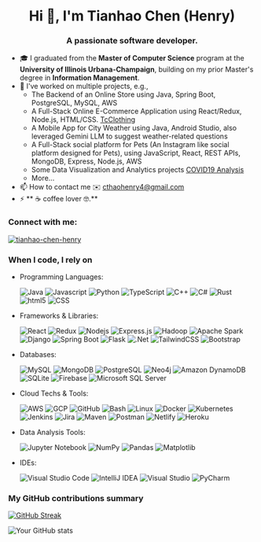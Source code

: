 <h1 align="center">Hi 👋, I'm Tianhao Chen (Henry)</h1>
<h3 align="center">A passionate software developer.</h3>

- 🎓 I graduated from the **Master of Computer Science** program at the **University of Illinois Urbana-Champaign**, building on my prior Master's degree in **Information Management**.
- 🔭 I've worked on multiple projects, e.g.,
  - The Backend of an Online Store using Java, Spring Boot, PostgreSQL, MySQL, AWS
  - A Full-Stack Online E-Commerce Application using React/Redux, Node.js, HTML/CSS. [TcClothing](https://loquacious-sunburst-f65d80.netlify.app/)
  - A Mobile App for City Weather using Java, Android Studio, also leveraged Gemini LLM to suggest weather-related questions
  - A Full-Stack social platform for Pets (An Instagram like social platform designed for Pets), using JavaScript, React, REST APIs, MongoDB, Express, Node.js, AWS
  - Some Data Visualization and Analytics projects [COVID19 Analysis](https://ifonlyc.github.io/projects/is-445-final-project)
  - More...
- 📫 How to contact me ✉️ [cthaohenry4\@gmail.com](mailto:cthaohenry4@gmail.com?subject=Test)
- ⚡ ** ☕️ coffee lover 🤓.**

<h3 align="left">Connect with me:</h3>
<p align="left">
<a href="https://linkedin.com/in/tianhao-chen-henry" target="blank"><img align="center" src="https://img.shields.io/badge/linkedin-%230077B5.svg?style=flat-square&logo=linkedin&logoColor=white" alt="tianhao-chen-henry" /></a>
</p>

<h3>When I code, I rely on</h3>
<ul>
  <li>Programming Languages:</li>
  <p>
    <img alt="Java" src="https://img.shields.io/badge/java-%23ED8B00.svg?style=flat-square&logo=openjdk&logoColor=white" />
    <img alt="Javascript" src="https://img.shields.io/badge/-javascript-f7df1c?style=flat-square&logo=javascript&logoColor=black" />
    <img alt="Python" src="https://img.shields.io/badge/python-3670A0?style=flat-square&logo=python&logoColor=ffdd54" />
    <img alt="TypeScript" src="https://img.shields.io/badge/-TypeScript-007ACC?style=flat-square&logo=typescript&logoColor=white" />
    <img alt="C++" src="https://img.shields.io/badge/C++-00599C?style=flat-square&logo=C%2B%2B&logoColor=white" />
    <img alt="C#" src="https://img.shields.io/badge/c%23-%23239120.svg?style=flat-square&logo=csharp&logoColor=white" />
    <img alt="Rust" src="https://img.shields.io/badge/rust-%23000000.svg?style=flat-square&logo=rust&logoColor=white" />
    <img alt="html5" src="https://img.shields.io/badge/-HTML5-E34F26?style=flat-square&logo=html5&logoColor=white" />
    <img alt="CSS" src="https://img.shields.io/badge/css3-%231572B6.svg?style=flat-square&logo=css3&logoColor=white" />
  </p>
  <li>Frameworks & Libraries:</li>
  <p>
    <img alt="React" src="https://img.shields.io/badge/react-%2320232a.svg?style=flat-square&logo=react&logoColor=%2361DAFB" />
    <img alt="Redux" src="https://img.shields.io/badge/redux-%23593d88.svg?style=flat-square&logo=redux&logoColor=white" />
    <img alt="Nodejs" src="https://img.shields.io/badge/-Nodejs-43853d?style=flat-square&logo=Node.js&logoColor=white" />
    <img alt="Express.js" src="https://img.shields.io/badge/Express.js-000000?style=flat-square&logo=express&logoColor=fff&style=flat" />
    <img alt="Hadoop" src="https://img.shields.io/badge/Apache%20Hadoop-66CCFF?style=flat-square&logo=apachehadoop&logoColor=black" />
    <img alt="Apache Spark" src="https://img.shields.io/badge/Apache%20Spark-FDEE21?style=flat-square&logo=apachespark&logoColor=black" />
    <img alt="Django" src="https://img.shields.io/badge/django-%23092E20.svg?style=flat-square&logo=django&logoColor=white" />
    <img alt="Spring Boot" src="https://img.shields.io/badge/spring-%236DB33F.svg?style=flat-square&logo=spring&logoColor=white" />
    <img alt="Flask" src="https://img.shields.io/badge/flask-%23000.svg?style=flat-square&logo=flask&logoColor=white" />
    <img alt=".Net" src="https://img.shields.io/badge/.NET-5C2D91?style=flat-square&logo=.net&logoColor=white" />
    <img alt="TailwindCSS" src="https://img.shields.io/badge/tailwindcss-%2338B2AC.svg?style=flat-square&logo=tailwind-css&logoColor=white" />
    <img alt="Bootstrap" src="https://img.shields.io/badge/-bootstrap-7953b3?style=flat-square&logo=javascript&logoColor=white" />
  </p>
  <li>Databases:</li>
  <p>
    <img alt="MySQL" src="https://img.shields.io/badge/mysql-4479A1.svg?style=flat-square&logo=mysql&logoColor=white" />
    <img alt="MongoDB" src="https://img.shields.io/badge/MongoDB-%234ea94b.svg?style=flat-square&logo=mongodb&logoColor=white" />
    <img alt="PostgreSQL" src="https://img.shields.io/badge/postgres-%23316192.svg?style=flat-square&logo=postgresql&logoColor=white" />
    <img alt="Neo4j" src="https://img.shields.io/badge/Neo4j-008CC1?style=flat-square&logo=neo4j&logoColor=white" />
    <img alt="Amazon DynamoDB" src="https://img.shields.io/badge/Amazon%20DynamoDB-4053D6?style=flat-square&logo=Amazon%20DynamoDB&logoColor=white" />
    <img alt="SQLite" src="https://img.shields.io/badge/sqlite-%2307405e.svg?style=flat-square&logo=sqlite&logoColor=white" />
    <img alt="Firebase" src="https://img.shields.io/badge/firebase-a08021?style=flat-square&logo=firebase&logoColor=ffcd34" />
    <img alt="Microsoft SQL Server" src="https://img.shields.io/badge/Microsoft%20SQL%20Server-CC2927?style=flat-square&logo=microsoft%20sql%20server&logoColor=white" />
  </p>
  <li>Cloud Techs & Tools:</li>
  <p>
    <img alt="AWS" src="https://img.shields.io/badge/AWS-%23FF9900.svg?style=flat-square&logo=amazon-aws&logoColor=white" />
    <img alt="GCP" src="https://img.shields.io/badge/GoogleCloud-%234285F4.svg?style=flat-square&logo=google-cloud&logoColor=white" />
    <img alt="GitHub" src="https://img.shields.io/badge/github-%23121011.svg?style=flat-square&logo=github&logoColor=white" />
    <img alt="Bash" src="https://img.shields.io/badge/shell_script-%23121011.svg?style=flat-square&logo=gnu-bash&logoColor=white" />
    <img alt="Linux" src="https://img.shields.io/badge/Linux-FCC624?style=flat-square&logo=linux&logoColor=black" />
    <img alt="Docker" src="https://img.shields.io/badge/docker-%230db7ed.svg?style=flat-square&logo=docker&logoColor=white" />
    <img alt="Kubernetes" src="https://img.shields.io/badge/kubernetes-%23326ce5.svg?style=flat-square&logo=kubernetes&logoColor=white" />
    <img alt="Jenkins" src="https://img.shields.io/badge/jenkins-%232C5263.svg?style=flat-square&logo=jenkins&logoColor=white" />
    <img alt="Jira" src="https://img.shields.io/badge/jira-%230A0FFF.svg?style=flat-square&logo=jira&logoColor=white" />
    <img alt="Maven" src="https://img.shields.io/badge/Apache%20Maven-C71A36?style=flat-square&logo=Apache%20Maven&logoColor=white" />
    <img alt="Postman" src="https://img.shields.io/badge/Postman-FF6C37?style=flat-square&logo=postman&logoColor=white" />
    <img alt="Netlify" src="https://img.shields.io/badge/netlify-%23000000.svg?style=flat-square&logo=netlify&logoColor=#00C7B7" />
    <img alt="Heroku" src="https://img.shields.io/badge/heroku-%23430098.svg?style=flat-square&logo=heroku&logoColor=white" />
  </p>
  <li>Data Analysis Tools:</li>
  <p>
    <img alt="Jupyter Notebook" src="https://img.shields.io/badge/jupyter-%23FA0F00.svg?style=flat-square&logo=jupyter&logoColor=white" />
    <img alt="NumPy" src="https://img.shields.io/badge/numpy-%23013243.svg?style=flat-square&logo=numpy&logoColor=white" />
    <img alt="Pandas" src="https://img.shields.io/badge/pandas-%23150458.svg?style=flat-square&logo=pandas&logoColor=white" />
    <img alt="Matplotlib" src="https://img.shields.io/badge/Matplotlib-%23ffffff.svg?style=for-the-badge&logo=Matplotlib&logoColor=black" />
  </p>
  <li>IDEs:</li>
  <p>
    <img alt="Visual Studio Code" src="https://img.shields.io/badge/Visual%20Studio%20Code-0078d7.svg?style=flat-square&logo=visual-studio-code&logoColor=white" />
    <img alt="IntelliJ IDEA" src="https://img.shields.io/badge/IntelliJIDEA-000000.svg?style=flat-square&logo=intellij-idea&logoColor=white" />
    <img alt="Visual Studio" src="https://img.shields.io/badge/Visual%20Studio-5C2D91.svg?style=flat-square&logo=visual-studio&logoColor=white" />
    <img alt="PyCharm" src="https://img.shields.io/badge/pycharm-143?style=flat-square&logo=pycharm&logoColor=black&color=black&labelColor=green" />
  </p>
</ul>

<h3>My GitHub contributions summary</h3>

[![GitHub Streak](https://github-readme-streak-stats.herokuapp.com?user=IFOnlyC&theme=dark&ring=fb4362&file=fb4362&currStreakNum=fb4362&currStreakLabel=fb4362&hide_border=true)](https://git.io/streak-stats)

![Your GitHub stats](https://github-readme-stats.vercel.app/api?username=IFOnlyC&hide_border=true&show_icons=true&bg_color=151515&title_color=fb4362&icon_color=fb4362&text_bold=false&text_color=9e9e9e)
